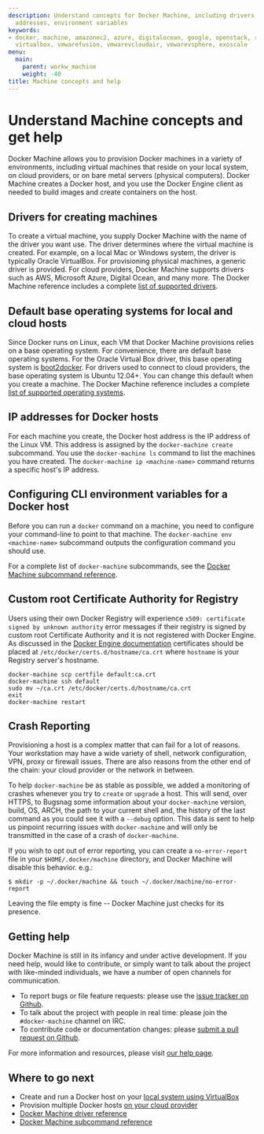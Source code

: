 ```yaml
---
description: Understand concepts for Docker Machine, including drivers, base OS, IP
  addresses, environment variables
keywords:
- docker, machine, amazonec2, azure, digitalocean, google, openstack, rackspace, softlayer,
  virtualbox, vmwarefusion, vmwarevcloudair, vmwarevsphere, exoscale
menu:
  main:
    parent: workw_machine
    weight: -40
title: Machine concepts and help
---
```


# Understand Machine concepts and get help

Docker Machine allows you to provision Docker machines in a variety of environments, including virtual machines that reside on your local system, on cloud providers, or on bare metal servers (physical computers). Docker Machine creates a Docker host, and you use the Docker Engine client as needed to build images and create containers on the host.

## Drivers for creating machines

To create a virtual machine, you supply Docker Machine with the name of the driver you want use. The driver determines where the virtual machine is created. For example, on a local Mac or Windows system, the driver is typically Oracle VirtualBox. For provisioning physical machines, a generic driver is provided. For cloud providers, Docker Machine supports drivers such as AWS, Microsoft Azure, Digital Ocean, and many more. The Docker Machine reference includes a complete [list of supported drivers](drivers/index.md).

## Default base operating systems for local and cloud hosts

Since Docker runs on Linux, each VM that Docker Machine provisions relies on a
base operating system. For convenience, there are default base operating
systems. For the Oracle Virtual Box driver, this base operating system is <a href="https://github.com/boot2docker/boot2docker" target="_blank">boot2docker</a>. For drivers used to connect to cloud providers, the base operating system is Ubuntu 12.04+. You can change this default when you create a machine. The Docker Machine reference includes a complete [list of
supported operating systems](drivers/os-base.md).

## IP addresses for Docker hosts

For each machine you create, the Docker host address is the IP address of the
Linux VM. This address is assigned by the `docker-machine create` subcommand.
You use the `docker-machine ls` command to list the machines you have created.
The `docker-machine ip <machine-name>` command returns a specific host's IP
address.

## Configuring CLI environment variables for a Docker host

Before you can run a `docker` command on a machine, you need to configure your
command-line to point to that machine. The `docker-machine env <machine-name>`
subcommand outputs the configuration command you should use.

For a complete list of `docker-machine` subcommands, see the [Docker Machine subcommand reference](reference/index.md).

## Custom root Certificate Authority for Registry

Users using their own Docker Registry will experience `x509: certificate signed by unknown authority` 
error messages if their registry is signed by custom root Certificate Authority and it is 
not registered with Docker Engine. As discussed in the [Docker Engine documentation](https://docs.docker.com/engine/security/certificates/#/understanding-the-configuration)
certificates should be placed at `/etc/docker/certs.d/hostname/ca.crt` 
where `hostname` is your Registry server's hostname.

```console
docker-machine scp certfile default:ca.crt
docker-machine ssh default
sudo mv ~/ca.crt /etc/docker/certs.d/hostname/ca.crt
exit
docker-machine restart
```

## Crash Reporting

Provisioning a host is a complex matter that can fail for a lot of reasons. Your
workstation may have a wide variety of shell, network configuration, VPN, proxy
or firewall issues.  There are also reasons from the other end of the chain:
your cloud provider or the network in between.

To help `docker-machine` be as stable as possible, we added a monitoring of
crashes whenever you try to `create` or `upgrade` a host. This will send, over
HTTPS, to Bugsnag some information about your `docker-machine` version, build,
OS, ARCH, the path to your current shell and, the history of the last command as
you could see it with a `--debug` option.  This data is sent to help us pinpoint
recurring issues with `docker-machine` and will only be transmitted in the case
of a crash of `docker-machine`.

If you wish to opt out of error reporting, you can create a `no-error-report`
file in your `$HOME/.docker/machine` directory, and Docker Machine will disable
this behavior.  e.g.:

    $ mkdir -p ~/.docker/machine && touch ~/.docker/machine/no-error-report

Leaving the file empty is fine -- Docker Machine just checks for its presence.

## Getting help

Docker Machine is still in its infancy and under active development. If you need
help, would like to contribute, or simply want to talk about the project with
like-minded individuals, we have a number of open channels for communication.

-   To report bugs or file feature requests: please use the [issue tracker on
    Github](https://github.com/docker/machine/issues).
-   To talk about the project with people in real time: please join the
    `#docker-machine` channel on IRC.
-   To contribute code or documentation changes: please [submit a pull request on
    Github](https://github.com/docker/machine/pulls).

For more information and resources, please visit
[our help page](/opensource/get-help.md).

## Where to go next

-   Create and run a Docker host on your [local system using VirtualBox](get-started.md)
-   Provision multiple Docker hosts [on your cloud provider](get-started-cloud.md)
-   <a href="../drivers/" target="_blank">Docker Machine driver reference</a>
-   <a href="../reference/" target="_blank">Docker Machine subcommand reference</a>
